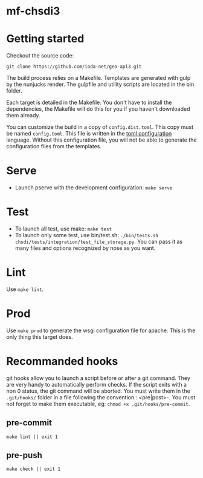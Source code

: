 mf-chsdi3
=========


# Getting started

Checkout the source code:

    git clone https://github.com/ioda-net/geo-api3.git

The build process relies on a Makefile. Templates are generated with gulp by the
nunjucks render. The gulpfile and utility scripts are located in the bin folder.

Each target is detailed in the Makefile. You don't have to install the dependencies, the
Makefile will do this for you if you haven't downloaded them already.

You can customize the build in a copy of `config.dist.toml`. This copy must be
named `config.toml`. This file is written in the
[toml configuration](https://github.com/toml-lang/toml) language. Without this
configuration file, you will not be able to generate the configuration files
from the templates.


# Serve

- Launch pserve with the development configuration: `make serve`


# Test

- To launch all test, use make: `make test`
- To launch only some test, use bin/test.sh:
  `./bin/tests.sh chsdi/tests/integration/test_file_storage.py`. You can pass it as many files and
  options recognized by nose as you want.


# Lint

Use `make lint`.


# Prod

Use `make prod` to generate the wsgi configuration file for apache. This is the
only thing this target does.


# Recommanded hooks

git hooks allow you to launch a script before or after a git command. They are very handy to
automatically perform checks. If the script exits with a non 0 status, the git command will be
aborted. You must write them in the `.git/hooks/` folder in a file following the convention :
<pre|post>-<git-action>. You must not forget to make them executable, eg:
`chmod +x .git/hooks/pre-commit`.

## pre-commit

```shell
make lint || exit 1
```

## pre-push

```shell
make check || exit 1
```
